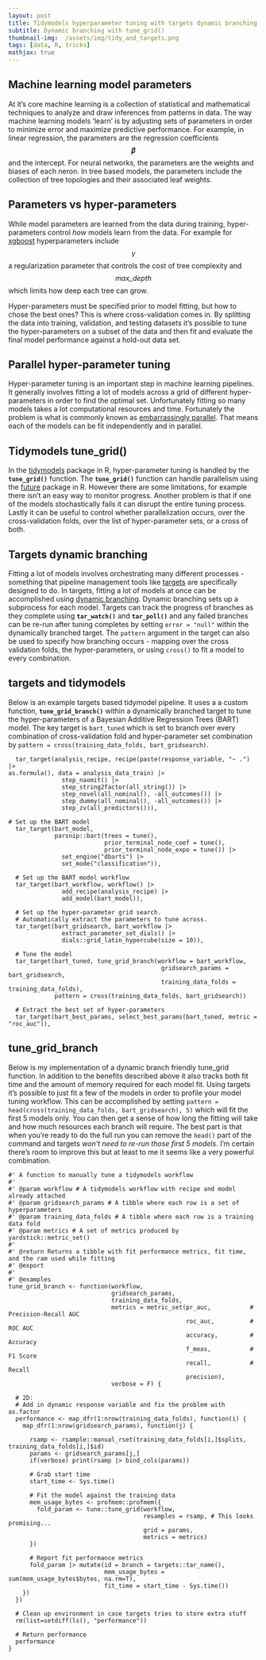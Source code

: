 ```yaml
---
layout: post
title: Tidymodels hyperparameter tuning with targets dynamic branching
subtitle: Dynamic branching with tune_grid()
thumbnail-img:  /assets/img/tidy_and_targets.png    
tags: [data, R, tricks]
mathjax: true
---
```


## Machine learning model parameters

At it’s core machine learning is a collection of statistical and
mathematical techniques to analyze and draw inferences from patterns in
data. The way machine learning models ‘learn’ is by adjusting sets of
parameters in order to minimize error and maximize predictive
performance. For example, in linear regression, the parameters are the
regression coefficients **$$\beta$$** and the intercept. For neural
networks, the parameters are the weights and biases of each neron. In
tree based models, the parameters include the collection of tree
topologies and their associated leaf weights.

## Parameters vs hyper-parameters

While model parameters are learned from the data during training,
hyper-parameters control *how* models learn from the data. For example
for
[xgboost](https://xgboost.readthedocs.io/en/stable/tutorials/model.html)
hyperparameters include *$$\gamma$$* a regularization parameter that
controls the cost of tree complexity and *$$max\_depth$$* which limits
how deep each tree can grow.

Hyper-parameters must be specified prior to model fitting, but how to
chose the best ones? This is where cross-validation comes in. By
splitting the data into training, validation, and testing datasets it’s
possible to tune the hyper-parameters on a subset of the data and then
fit and evaluate the final model performance against a hold-out data
set.

## Parallel hyper-parameter tuning

Hyper-parameter tuning is an important step in machine learning
pipelines. It generally involves fitting a lot of models across a grid
of different hyper-parameters in order to find the optimal set.
Unfortunately fitting so many models takes a lot computational resources
and time. Fortunately the problem is what is commonly known as
[embarrassingly
parallel](https://en.wikipedia.org/wiki/Embarrassingly_parallel). That
means each of the models can be fit independently and in parallel.

## Tidymodels tune_grid()

In the [tidymodels](https://www.tidymodels.org/) package in R,
hyper-parameter tuning is handled by the **`tune_grid()`** function. The
**`tune_grid()`** function can handle parallelism using the
[future](https://future.futureverse.org/) package in R. However there
are some limitations, for example there isn’t an easy way to monitor
progress. Another problem is that if one of the models stochastically
fails it can disrupt the entire tuning process. Lastly it can be useful
to control whether parallelization occurs, over the cross-validation
folds, over the list of hyper-parameter sets, or a cross of both.

## Targets dynamic branching

Fitting a lot of models involves orchestrating many different
processes - something that pipeline management tools like
[targets](https://books.ropensci.org/targets/) are specifically designed
to do. In targets, fitting a lot of models at once can be accomplished
using [dynamic
branching](https://books.ropensci.org/targets/dynamic.html). Dynamic
branching sets up a subprocess for each model. Targets can track the
progress of branches as they complete using **`tar_watch()`** and
**`tar_poll()`** and any failed branches can be re-run after tuning
completes by setting `error = "null"` within the dynamically branched
target. The `pattern` argument in the target can also be used to specify
how branching occurs - mapping over the cross validation folds, the
hyper-parameters, or using `cross()` to fit a model to every
combination.

## targets and tidymodels

Below is an example targets based tidymodel pipeline. It uses a a custom
function, **`tune_grid_branch()`** within a dynamically branched target
to tune the hyper-parameters of a Bayesian Additive Regression Trees
(BART) model. The key target is `bart_tuned` which is set to branch over
every combination of cross-validation fold and hyper-parameter set
combination by `pattern = cross(training_data_folds, bart_gridsearch)`.

      tar_target(analysis_recipe, recipe(paste(response_variable, "~ .") |>
    as.formula(), data = analysis_data_train) |>
                   step_naomit() |>
                   step_string2factor(all_string()) |>
                   step_novel(all_nominal(), -all_outcomes()) |>
                   step_dummy(all_nominal(), -all_outcomes()) |>
                   step_zv(all_predictors())),
                   
    # Set up the BART model
      tar_target(bart_model, 
                 parsnip::bart(trees = tune(),
                               prior_terminal_node_coef = tune(),
                               prior_terminal_node_expo = tune()) |> 
                   set_engine("dbarts") |>
                   set_mode("classification")),
      
      # Set up the BART model workflow
      tar_target(bart_workflow, workflow() |> 
                   add_recipe(analysis_recipe) |> 
                   add_model(bart_model)),
      
      # Set up the hyper-parameter grid search.
      # Automatically extract the parameters to tune across.
      tar_target(bart_gridsearch, bart_workflow |> 
                   extract_parameter_set_dials() |>
                   dials::grid_latin_hypercube(size = 10)),
      
      # Tune the model
      tar_target(bart_tuned, tune_grid_branch(workflow = bart_workflow,
                                               gridsearch_params = bart_gridsearch,
                                               training_data_folds = training_data_folds),
                 pattern = cross(training_data_folds, bart_gridsearch))
                 
      # Extract the best set of hyper-parameters
      tar_target(bart_best_params, select_best_params(bart_tuned, metric = "roc_auc")),
      

## tune_grid_branch

Below is my implementation of a dynamic branch friendly tune_grid
function. In addition to the benefits described above it also tracks
both fit time and the amount of memory required for each model fit.
Using targets it’s possible to just fit a few of the models in order to
profile your model tuning workflow. This can be accomplished by setting
`pattern = head(cross(training_data_folds, bart_gridsearch), 5)` which
will fit the first 5 models only. You can then get a sense of how long
the fitting will take and how much resources each branch will require.
The best part is that when you’re ready to do the full run you can
remove the `head()` part of the command and targets *won’t need to
re-run those first 5 models*. I’m certain there’s room to improve this
but at least to me it seems like a very powerful combination.

    #' A function to manually tune a tidymodels workflow
    #'
    #' @param workflow # A tidymodels workflow with recipe and model already attached
    #' @param gridsearch_params # A tibble where each row is a set of hyperparameters
    #' @param training_data_folds # A tibble where each row is a training data fold
    #' @param metrics # A set of metrics produced by yardstick::metric_set()
    #'
    #' @return Returns a tibble with fit performance metrics, fit time, and the ram used while fitting
    #' @export
    #'
    #' @examples
    tune_grid_branch <- function(workflow, 
                                 gridsearch_params, 
                                 training_data_folds, 
                                 metrics = metric_set(pr_auc,           # Precision-Recall AUC
                                                      roc_auc,          # ROC AUC
                                                      accuracy,         # Accuracy
                                                      f_meas,           # F1 Score
                                                      recall,           # Recall
                                                      precision),
                                 verbose = F) {
      
      # 2D:
      # Add in dynamic response variable and fix the problem with as.factor
      performance <- map_dfr(1:nrow(training_data_folds), function(i) {
        map_dfr(1:nrow(gridsearch_params), function(j) {
          
          rsamp <- rsample::manual_rset(training_data_folds[i,]$splits, training_data_folds[i,]$id)
          params <- gridsearch_params[j,]
          if(verbose) print(rsamp |> bind_cols(params))
          
          # Grab start time
          start_time <- Sys.time()
          
          # Fit the model against the training data
          mem_usage_bytes <- profmem::profmem({
            fold_param <- tune::tune_grid(workflow,
                                          resamples = rsamp, # This looks promising...
                                          grid = params,
                                          metrics = metrics)
          })
          
          # Report fit performance metrics
          fold_param |> mutate(id = branch = targets::tar_name(),
                               mem_usage_bytes = sum(mem_usage_bytes$bytes, na.rm=T),
                               fit_time = start_time - Sys.time())
        })
      })
      
      # Clean up environment in case targets tries to store extra stuff
      rm(list=setdiff(ls(), "performance"))
      
      # Return performance
      performance
    }
